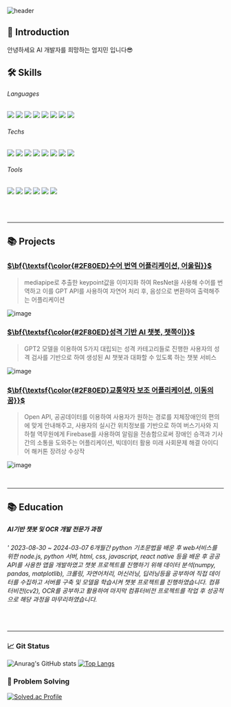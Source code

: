 ![header](https://capsule-render.vercel.app/api?type=waving&color=2F80ED&height=250&text=Jimin's%20Repo&fontColor=ffffff&fontAlignY=45&desc=AI%20Developer&descSize=15&descAlignY=25&descAlign=32)
## 👋 Introduction
안녕하세요 AI 개발자를 희망하는 엄지민 입니다😎


## 🛠 Skills
###### Languages
<img src="https://img.shields.io/badge/Python-3776AB?style=flat&logo=python&logoColor=white"/> <img src="https://img.shields.io/badge/Node.js-339933?style=flat&logo=nodedotjs&logoColor=white"/>
<img src="https://img.shields.io/badge/HTML5-E34F26?style=flat&logo=html5&logoColor=white"/>
<img src="https://img.shields.io/badge/CSS3-1572B6?style=flat&logo=css3&logoColor=white"/>
<img src="https://img.shields.io/badge/JavaScript-F7DF1E?style=flat&logo=javascript&logoColor=white"/>
<img src="https://img.shields.io/badge/C-A8B9CC?style=flat&logo=c&logoColor=white"/>
<img src="https://img.shields.io/badge/Csharp-512BD4?style=flat&logo=csharp&logoColor=white"/>
<img src="https://img.shields.io/badge/Linux-FCC624?style=flat&logo=linux&logoColor=white"/>

###### Techs
<img src="https://img.shields.io/badge/FastAPI-009688?style=flat&logo=fastapi&logoColor=white"/> <img src="https://img.shields.io/badge/OpenCV-5C3EE8?style=flat&logo=opencv&logoColor=white"/>
<img src="https://img.shields.io/badge/PyTorch-EE4C2C?style=flat&logo=pytorch&logoColor=white"/>
<img src="https://img.shields.io/badge/Firebase-FFCA28?style=flat&logo=firebase&logoColor=white"/>
<img src="https://img.shields.io/badge/Amazon AWS-232F3E?style=flat&logo=amazonaws&logoColor=white"/>
<img src="https://img.shields.io/badge/CloudType-A8B9CC?style=flat&logo=&logoColor=white"/>
<img src="https://img.shields.io/badge/MongoDB-47A248?style=flat&logo=mongodb&logoColor=white"/>
<img src="https://img.shields.io/badge/MySQL-4479A1?style=flat&logo=mysql&logoColor=white"/>

###### Tools
<img src="https://img.shields.io/badge/GitHub-181717?style=flat&logo=github&logoColor=white"/> <img src="https://img.shields.io/badge/Slack-4A154B?style=flat&logo=slack&logoColor=white"/>
<img src="https://img.shields.io/badge/Notion-000000?style=flat&logo=notion&logoColor=white"/>
<img src="https://img.shields.io/badge/VS Code-007ACC?style=flat&logo=visualstudiocode&logoColor=white"/>
<img src="https://img.shields.io/badge/Unity-FFFFFF?style=flat&logo=unity&logoColor=white"/>
<img src="https://img.shields.io/badge/Blender-E87D0D?style=flat&logo=blender&logoColor=white"/>

<br>
<br>
<hr>

## 📚 Projects
[<h3>$\bf{\textsf{\color{#2F80ED}수어 번역 어플리케이션, 어울림}}$</h3>](https://github.com/eomjimin/Eoullim.git)

> mediapipe로 추출한 keypoint값을 이미지화 하여 ResNet을 사용해 수어를 번역하고 이를 GPT API를 사용하여 자연어 처리 후, 음성으로 변환하여 출력해주는 어플리케이션

![image](https://github.com/eomjimin/eomjimin/assets/68543910/45f72f42-254d-4c4b-bad1-4ec5b546930b)


[<h3>$\bf{\textsf{\color{#2F80ED}성격 기반 AI 챗봇, 챗쪽이}}$</h3>](https://github.com/eomjimin/Chatjjock.git)

> GPT2 모델을 이용하여 5가지 대립되는 성격 카테고리들로 진행한 사용자의 성격 검사를 기반으로 하여 생성된 AI 챗봇과 대화할 수 있도록 하는 챗봇 서비스

![image](https://github.com/eomjimin/eomjimin/assets/68543910/4f18a2dc-8758-473c-a439-713f3e471d4d)


[<h3>$\bf{\textsf{\color{#2F80ED}교통약자 보조 어플리케이션, 이동의 꿈}}$</h3>](https://github.com/eomjimin/DDProject.git)

> Open API, 공공데이터를 이용하여 사용자가 원하는 경로를 지체장애인의 편의에 맞게 안내해주고, 사용자의 실시간 위치정보를 기반으로 하여 버스기사와 지하철 역무원에게 Firebase를 사용하여 알림을 전송함으로써 장애인 승객과 기사 간의 소통을 도와주는 어플리케이션, 빅데이터 활용 미래 사회문제 해결 아이디어 해커톤 장려상 수상작

![image](https://github.com/eomjimin/eomjimin/assets/68543910/6341167b-34ae-4165-a877-3ce33164ea28)

<br>

<hr>

## 📚 Education
##### AI기반 챗봇 및 OCR 개발 전문가 과정
###### ' 2023-08-30 ~ 2024-03-07 6개월간 python 기초문법을 배운 후 web서비스를 위한 node.js, python 서버, html, css, javascript, react native 등을 배운 후 공공API를 사용한 앱을 개발하였고 챗봇 프로젝트를 진행하기 위해 데이터 분석(numpy, pandas, matplotlib), 크롤링, 자연어처리, 머신러닝, 딥러닝등을 공부하여 직접 데이터를 수집하고 서버를 구축 및 모델을 학습시켜 챗봇 프로젝트를 진행하였습니다. 컴퓨터비전(cv2), OCR를 공부하고 활용하여 마지막 컴퓨터비전 프로젝트를 작업 후 성공적으로 해당 과정을 마무리하였습니다.

<br>

<hr>

 ### 📈 Git Status
 
![Anurag's GitHub stats](https://github-readme-stats.vercel.app/api?username=eomjimin&show_icons=true)
[![Top Langs](https://github-readme-stats.vercel.app/api/top-langs/?username=eomjimin&layout=compact)](https://github.com/eomjimin/github-readme-stats)

### 💪 Problem Solving
[![Solved.ac Profile](http://mazassumnida.wtf/api/generate_badge?boj=jimini0920)](https://solved.ac/eomjimin})


<!--
**eomjimin/eomjimin** is a ✨ _special_ ✨ repository because its `README.md` (this file) appears on your GitHub profile.

Here are some ideas to get you started:

- 🔭 I’m currently working on ...
- 🌱 I’m currently learning ...
- 👯 I’m looking to collaborate on ...
- 🤔 I’m looking for help with ...
- 💬 Ask me about ...
- 📫 How to reach me: ...
- 😄 Pronouns: ...
- ⚡ Fun fact: ...
-->
